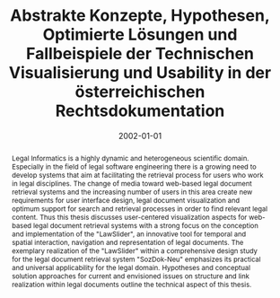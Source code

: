---
abstract: 'Legal Informatics is a highly dynamic and heterogeneous scientific domain.  Especially
  in the field of legal software engineering there is a growing need  to develop systems
  that aim at facilitating the retrieval process for users who  work in legal disciplines.
  The change of media toward web-based legal  document retrieval systems and the increasing
  number of users in this area  create new requirements for user interface design,
  legal document visualization and  optimum support for search and retrieval processes
  in order to find relevant legal content.  Thus this thesis discusses user-centered
  visualization aspects for web-based  legal document retrieval systems with a strong
  focus on the conception and  implementation of the "LawSlider", an innovative tool
  for temporal and spatial interaction, navigation and representation of legal documents.
  The exemplary realization of  the "LawSlider" within a comprehensive design study
  for the legal  document retrieval system "SozDok-Neu" emphasizes its practical  and
  universal applicability for the legal domain.  Hypotheses and conceptual solution
  approaches for current and envisioned issues on structure and link realization within
  legal documents outline the technical aspect of this thesis. '
authors:
- Thomas Piribauer
date: '2002-01-01'
featured: false
publication_types:
- '7'
publishDate: '2002-01-01'
title: Abstrakte Konzepte, Hypothesen, Optimierte Lösungen und Fallbeispiele der Technischen
  Visualisierung und Usability in der österreichischen Rechtsdokumentation
url_pdf: ''
---